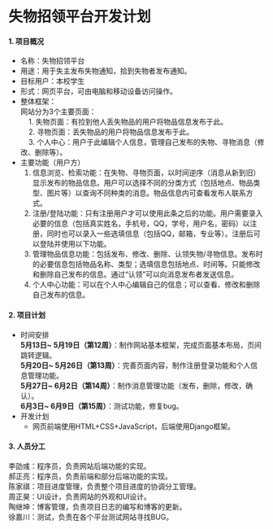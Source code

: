 # 失物招领平台开发计划
#### 1. 项目概况
- 名称：失物招领平台
- 用途：用于失主发布失物通知，拾到失物者发布通知。
- 目标用户：本校学生
- 形式：网页平台，可由电脑和移动设备访问操作。
- 整体框架：<br>
	网站分为3个主要页面：<br>
&nbsp;&nbsp;&nbsp;&nbsp;1. 失物页面：有捡到他人丢失物品的用户将物品信息发布于此。<br>
&nbsp;&nbsp;&nbsp;&nbsp;2. 寻物页面：丢失物品的用户将物品信息发布于此。<br>
&nbsp;&nbsp;&nbsp;&nbsp;3. 个人中心：用户于此编辑个人信息，管理自己发布的失物、寻物消息（修改、删除等）。<br>
- 主要功能（用户方）<br>
	1. 信息浏览、检索功能：在失物、寻物页面，以时间逆序（消息从新到旧）显示发布的物品信息。用户可以选择不同的分类方式（包括地点、物品类型、图片等）以查询不同种类的消息。物品信息内可查看发布人联系方式。<br>
	2. 注册/登陆功能：只有注册用户才可以使用此条之后的功能。用户需要录入必要的信息（包括真实姓名，手机号，QQ，学号，用户名，密码）以注册，同时也可以录入一些选填信息（包括QQ，邮箱，专业等）。注册后可以登陆并使用以下功能。<br>
	3. 管理物品信息功能：包括发布、修改、删除、认领失物/寻物信息。发布时的必要信息包括物品名称、类型；选填信息包括地点、时间等。只能修改和删除自己发布的信息。通过“认领”可以向消息发布者发送信息。<br>
	4. 个人中心功能：可以在个人中心编辑自己的信息；可以查看、修改和删除自己发布的信息。<br>
#### 2. 项目计划
- 时间安排<br>
**5月13日~ 5月19日（第12周）**：制作网站基本框架，完成页面基本布局，页间跳转逻辑。<br>
**5月20日~ 5月26日（第13周）**：完善页面内容，制作注册登录功能和个人信息管理功能。<br>
**5月27日~ 6月2日（第14周）**：制作消息管理功能（发布，删除，修改，确认）。<br>
**6月3日~ 6月9日（第15周）**：测试功能，修复bug。<br>
- 开发计划<br>
	- 网页前端使用HTML+CSS+JavaScript，后端使用Django框架。<br>
#### 3. 人员分工
李劭彧：程序员，负责网站后端功能的实现。<br>
郝正亮：程序员，负责前端和部分后端功能的实现。<br>
陈家祺：项目进度管理，负责整个项目进度的协调分工管理。<br>
周正昊：UI设计，负责网站的外观和UI设计。<br>
陶继坤：博客管理，负责项目日志的编写和博客的更新。<br>
徐嘉川：测试，负责在各个平台测试网站寻找BUG。<br>
